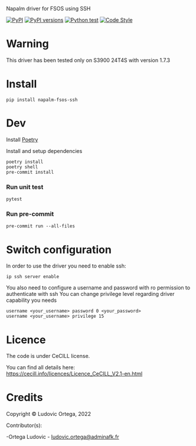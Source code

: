 Napalm driver for FSOS using SSH

[![PyPI](https://img.shields.io/pypi/v/napalm-fsos-ssh.svg)](https://pypi.python.org/pypi/napalm-fsos-ssh)
[![PyPI versions](https://img.shields.io/pypi/pyversions/napalm-fsos-ssh.svg)](https://pypi.python.org/pypi/napalm-fsos-ssh)
[![Python test](https://github.com/napalm-automation-community/napalm-fsos-ssh/actions/workflows/test.yml/badge.svg)](https://github.com/napalm-automation-community/napalm-fsos-ssh/actions/workflows/test.yml)
[![Code Style](https://img.shields.io/badge/code%20style-black-000000.svg)](https://github.com/ambv/black)

# Warning
This driver has been tested only on S3900 24T4S with version 1.7.3

# Install
```
pip install napalm-fsos-ssh
```

# Dev
Install [Poetry](https://python-poetry.org/docs/master/#installing-with-the-official-installer)

Install and setup dependencies
```
poetry install
poetry shell
pre-commit install
```

### Run unit test
```
pytest
```

### Run pre-commit
```
pre-commit run --all-files
```

# Switch configuration

In order to use the driver you need to enable ssh:
```
ip ssh server enable
```

You also need to configure a username and password with ro permission to authenticate with ssh
You can change privilege level regarding driver capability you needs
```
username <your_username> password 0 <your_password>
username <your_username> privilege 15
```

# Licence

The code is under CeCILL license.

You can find all details here: https://cecill.info/licences/Licence_CeCILL_V2.1-en.html

# Credits

Copyright © Ludovic Ortega, 2022

Contributor(s):

-Ortega Ludovic - ludovic.ortega@adminafk.fr
